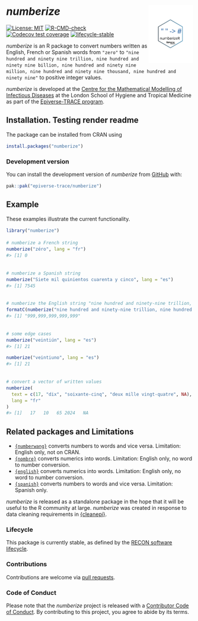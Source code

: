 
<!-- README.md is generated from README.Rmd. Please edit that file. -->

<!-- The code to render this README is stored in .github/workflows/render-readme.yaml -->

<!-- Variables marked with double curly braces will be transformed beforehand: -->

<!-- `packagename` is extracted from the DESCRIPTION file -->

<!-- `gh_repo` is extracted via a special environment variable in GitHub Actions -->

# *numberize* <img src="man/figures/logo.svg" align="right" width="120" />

<!-- badges: start -->

[![License:
MIT](https://img.shields.io/badge/License-MIT-yellow.svg)](https://opensource.org/license/mit)
[![R-CMD-check](https://github.com/epiverse-trace/numberize/actions/workflows/R-CMD-check.yaml/badge.svg)](https://github.com/epiverse-trace/numberize/actions/workflows/R-CMD-check.yaml)
[![Codecov test
coverage](https://codecov.io/gh/epiverse-trace/numberize/branch/main/graph/badge.svg)](https://app.codecov.io/gh/epiverse-trace/numberize?branch=main)
[![lifecycle-stable](https://www.reconverse.org/images/badge-stable.svg)](https://www.reconverse.org/lifecycle.html#stable)
<!-- [![CRAN status](https://www.r-pkg.org/badges/version/numberize)](https://CRAN.R-project.org/package=numberize) -->

<!-- badges: end -->

*numberize* is an R package to convert numbers written as English,
French or Spanish words from `"zero"` to `"nine hundred and ninety nine
trillion, nine hundred and ninety nine billion, nine hundred and ninety
nine million, nine hundred and ninety nine thousand, nine hundred and
ninety nine"` to positive integer values.

<!-- This sentence is optional and can be removed -->

*numberize* is developed at the [Centre for the Mathematical Modelling
of Infectious
Diseases](https://www.lshtm.ac.uk/research/centres/centre-mathematical-modelling-infectious-diseases)
at the London School of Hygiene and Tropical Medicine as part of the
[Epiverse-TRACE program](https://data.org/initiatives/epiverse/).

## Installation. Testing render readme

The package can be installed from CRAN using

``` r
install.packages("numberize")
```

### Development version

You can install the development version of *numberize* from
[GitHub](https://github.com/) with:

``` r
pak::pak("epiverse-trace/numberize")
```

## Example

These examples illustrate the current functionality.

``` r
library("numberize")

# numberize a French string
numberize("zéro", lang = "fr")
#> [1] 0
```

``` r

# numberize a Spanish string
numberize("Siete mil quinientos cuarenta y cinco", lang = "es")
#> [1] 7545
```

``` r

# numberize the English string "nine hundred and ninety-nine trillion, nine hundred and ninety-nine billion, nine hundred and ninety-nine million, nine hundred and ninety-nine thousand, nine hundred and ninety-nine" # nolint: line_length_linter.
formatC(numberize("nine hundred and ninety-nine trillion, nine hundred and ninety-nine billion, nine hundred and ninety-nine million, nine hundred and ninety-nine thousand, nine hundred and ninety-nine"), big.mark = ",", format = "fg") # nolint: line_length_linter.
#> [1] "999,999,999,999,999"
```

``` r

# some edge cases
numberize("veintiún", lang = "es")
#> [1] 21
```

``` r
numberize("veintiuno", lang = "es")
#> [1] 21
```

``` r

# convert a vector of written values
numberize(
  text = c(17, "dix", "soixante-cinq", "deux mille vingt-quatre", NA),
  lang = "fr"
)
#> [1]   17   10   65 2024   NA
```

## Related packages and Limitations

  - [`{numberwang}`](https://github.com/coolbutuseless/numberwang)
    converts numbers to words and vice versa. Limitation: English only,
    not on CRAN.
  - [`{nombre}`](https://CRAN.R-project.org/package=nombre) converts
    numerics into words. Limitation: English only, no word to number
    conversion.
  - [`{english}`](https://CRAN.R-project.org/package=english) converts
    numerics into words. Limitation: English only, no word to number
    conversion.
  - [`{spanish}`](https://CRAN.R-project.org/package=spanish) converts
    numbers to words and vice versa. Limitation: Spanish only.

*numberize* is released as a standalone package in the hope that it will
be useful to the R community at large. *numberize* was created in
response to data cleaning requirements in
[{cleanepi}](https://github.com/epiverse-trace/cleanepi).

### Lifecycle

This package is currently stable, as defined by the [RECON software
lifecycle](https://www.reconverse.org/lifecycle.html).

### Contributions

Contributions are welcome via [pull
requests](https://github.com/epiverse-trace/numberize/pulls).

### Code of Conduct

Please note that the *numberize* project is released with a [Contributor
Code of
Conduct](https://github.com/epiverse-trace/.github/blob/main/CODE_OF_CONDUCT.md).
By contributing to this project, you agree to abide by its terms.
